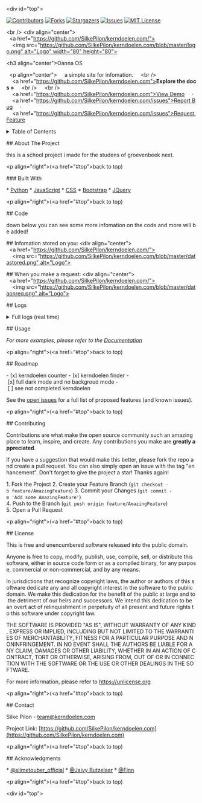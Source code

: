 
<div id="top"></div> 
  
  
  
 <!-- PROJECT SHIELDS --> 
 [![Contributors][contributors-shield]][contributors-url] 
 [![Forks][forks-shield]][forks-url] 
 [![Stargazers][stars-shield]][stars-url] 
 [![Issues][issues-shield]][issues-url] 
 [![MIT License][license-shield]][license-url] 
  
  
  
 <!-- PROJECT LOGO --> 
 <br /> 
 <div align="center"> 
   <a href="https://github.com/SilkePilon/kerndoelen.com/"> 
     <img src="https://github.com/SilkePilon/kerndoelen.com/blob/master/logo.png" alt="Logo" width="80" height="80"> 
   </a> 
  
 <h3 align="center">Oanna OS</h3> 
  
   <p align="center"> 
     a simple site for infomation. 
     <br /> 
     <a href="https://github.com/SilkePilon/kerndoelen.com"><strong>Explore the docs »</strong></a> 
     <br /> 
     <br /> 
     <a href="https://github.com/SilkePilon/kerndoelen.com">View Demo</a> 
     · 
     <a href="https://github.com/SilkePilon/kerndoelen.com/issues">Report Bug</a> 
     · 
     <a href="https://github.com/SilkePilon/kerndoelen.com/issues">Request Feature</a> 
   </p> 
 </div> 
  
  
  
 <!-- TABLE OF CONTENTS --> 
 <details> 
   <summary>Table of Contents</summary> 
   <ol> 
     <li> 
       <a href="#about-the-project">About The Project</a> 
       <ul> 
         <li><a href="#built-with">Built With</a></li> 
       </ul> 
     </li> 
     </li> 
     <li><a href="#roadmap">Roadmap</a></li> 
     <li><a href="#contributing">Contributing</a></li> 
     <li><a href="#license">License</a></li> 
     <li><a href="#contact">Contact</a></li> 
     <li><a href="#acknowledgments">Acknowledgments</a></li> 
   </ol> 
 </details> 
  
  
  
 <!-- ABOUT THE PROJECT --> 
 ## About The Project 
  
  
  
 this is a school project i made for the studens of groevenbeek next. 
  
 <p align="right">(<a href="#top">back to top</a>)</p> 
  
  
  
 ### Built With 
  
 * [Python](https://www.python.org/) 
 * [JavaScript](ttps://reactjs.org/) 
 * [CSS](https://vuejs.org) 
 * [Bootstrap](https://getbootstrap.com) 
 * [JQuery](https://jquery.com) 
  
 <p align="right">(<a href="#top">back to top</a>)</p> 
  
  
  
 <!-- GETTING STARTED --> 
 ## Code 
  
 down below you can see some more infomation on the code and more will be added! 
  
 ## Infomation stored on you: 
 <div align="center"> 
   <a href="https://github.com/SilkePilon/kerndoelen.com/"> 
     <img src="https://github.com/SilkePilon/kerndoelen.com/blob/master/datastored.png" alt="Logo"> 
   </a> 
 </div> 
  
  
 ## When you make a request: 
 <div align="center"> 
   <a href="https://github.com/SilkePilon/kerndoelen.com/"> 
     <img src="https://github.com/SilkePilon/kerndoelen.com/blob/master/dataonreq.png" alt="Logo"> 
   </a> 
 </div> 
  
 ## Logs 
 <details> 
         <summary>Full logs (real time)</summary> 
         <br> 
  
  
  
  
 ``` * Serving Flask app server (lazy loading)\n 
   * Environment: production\n 
     WARNING: This is a development server. Do not use it in a production deployment.\n 
     Use a production WSGI server instead.\n 
   * Debug mode: on\n 
   * Running on i hide my ip (Press CTRL+C to quit)\n 
   * Restarting with stat\n 
   * Debugger is active!\n 
   * Debugger PIN: 637-020-056\n 
 ``` 
  
  
  
 </details> 
  
  
  
 <!-- USAGE EXAMPLES --> 
  
 ## Usage 
  
  
 _For more examples, please refer to the [Documentation](https://kerndoelen.com)_ 
  
 <p align="right">(<a href="#top">back to top</a>)</p> 
  
  
  
 <!-- ROADMAP --> 
 ## Roadmap 
  
 - [x] kerndoelen counter 
 - [x] kerndoelen finder 
 - [x] full dark mode and no backgroud mode 
 - [ ] see not completed kerndoelen 
  
 See the [open issues](https://github.com/SilkePilon/kerndoelen.com/issues) for a full list of proposed features (and known issues). 
  
 <p align="right">(<a href="#top">back to top</a>)</p> 
  
  
  
 <!-- CONTRIBUTING --> 
 ## Contributing 
  
 Contributions are what make the open source community such an amazing place to learn, inspire, and create. Any contributions you make are **greatly appreciated**. 
  
 If you have a suggestion that would make this better, please fork the repo and create a pull request. You can also simply open an issue with the tag "enhancement". 
 Don't forget to give the project a star! Thanks again! 
  
 1. Fork the Project 
 2. Create your Feature Branch (`git checkout -b feature/AmazingFeature`) 
 3. Commit your Changes (`git commit -m 'Add some AmazingFeature'`) 
 4. Push to the Branch (`git push origin feature/AmazingFeature`) 
 5. Open a Pull Request 
  
 <p align="right">(<a href="#top">back to top</a>)</p> 
  
  
  
 <!-- LICENSE --> 
 ## License 
  
 This is free and unencumbered software released into the public domain. 
  
 Anyone is free to copy, modify, publish, use, compile, sell, or distribute this software, either in source code form or as a compiled binary, for any purpose, commercial or non-commercial, and by any means. 
  
 In jurisdictions that recognize copyright laws, the author or authors of this software dedicate any and all copyright interest in the software to the public domain. We make this dedication for the benefit of the public at large and to the detriment of our heirs and successors. We intend this dedication to be an overt act of relinquishment in perpetuity of all present and future rights to this software under copyright law. 
  
 THE SOFTWARE IS PROVIDED "AS IS", WITHOUT WARRANTY OF ANY KIND, EXPRESS OR IMPLIED, INCLUDING BUT NOT LIMITED TO THE WARRANTIES OF MERCHANTABILITY, FITNESS FOR A PARTICULAR PURPOSE AND NONINFRINGEMENT. IN NO EVENT SHALL THE AUTHORS BE LIABLE FOR ANY CLAIM, DAMAGES OR OTHER LIABILITY, WHETHER IN AN ACTION OF CONTRACT, TORT OR OTHERWISE, ARISING FROM, OUT OF OR IN CONNECTION WITH THE SOFTWARE OR THE USE OR OTHER DEALINGS IN THE SOFTWARE. 
  
 For more information, please refer to https://unlicense.org 
  
 <p align="right">(<a href="#top">back to top</a>)</p> 
  
  
  
 <!-- CONTACT --> 
 ## Contact 
  
 Silke Pilon - team@kerndoelen.com 
  
 Project Link: [https://github.com/SilkePilon/kerndoelen.com](https://github.com/SilkePilon/kerndoelen.com) 
  
 <p align="right">(<a href="#top">back to top</a>)</p> 
  
  
  
 <!-- ACKNOWLEDGMENTS --> 
 ## Acknowledgments 
  
 * [@slimetouber_official](https://www.tiktok.com/@slimetouber_official) 
 * [@Jaivy Butzelaar](https://www.tiktok.com/@j.b.astrophotography) 
 * [@Finn]() 
  
 <p align="right">(<a href="#top">back to top</a>)</p> 
  
  
  
 <!-- MARKDOWN LINKS & IMAGES --> 
 <!-- https://www.markdownguide.org/basic-syntax/#reference-style-links --> 
 [contributors-shield]: https://img.shields.io/github/contributors/SilkePilon/kerndoelen.com.svg?style=for-the-badge 
 [contributors-url]: https://github.com/SilkePilon/kerndoelen.com/graphs/contributors 
 [forks-shield]: https://img.shields.io/github/forks/SilkePilon/kerndoelen.com.svg?style=for-the-badge 
 [forks-url]: https://github.com/SilkePilon/kerndoelen.com/network/members 
 [stars-shield]: https://img.shields.io/github/stars/SilkePilon/kerndoelen.com.svg?style=for-the-badge 
 [stars-url]: https://github.com/SilkePilon/kerndoelen.com/stargazers 
 [issues-shield]: https://img.shields.io/github/issues/SilkePilon/kerndoelen.com.svg?style=for-the-badge 
 [issues-url]: https://github.com/SilkePilon/kerndoelen.com/issues 
 [license-shield]: https://img.shields.io/github/license/SilkePilon/kerndoelen.com.svg?style=for-the-badge 
 [license-url]: https://github.com/SilkePilon/kerndoelen.com/blob/master/LICENSE.md 
 [product-screenshot]: images/screenshot.png 
 <div id="top"></div>
